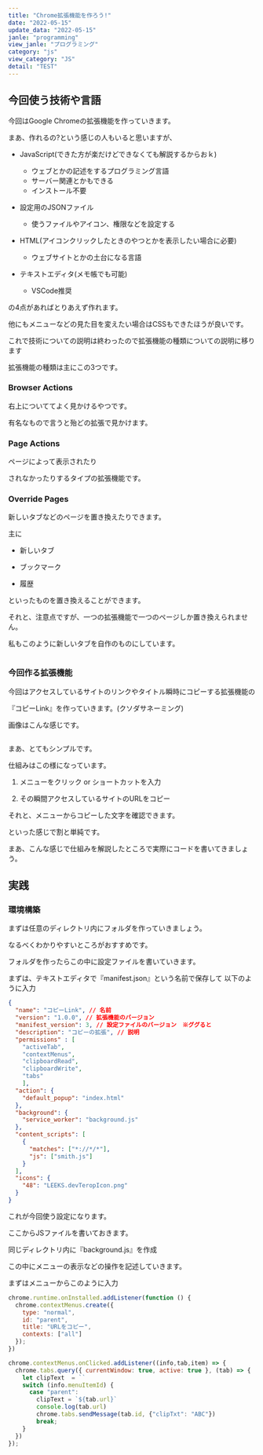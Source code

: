 ```yaml
---
title: "Chrome拡張機能を作ろう!"
date: "2022-05-15"
update_data: "2022-05-15"
janle: "programming"
view_janle: "プログラミング"
category: "js"
view_category: "JS"
detail: "TEST"
---
```


## 今回使う技術や言語

今回はGoogle Chromeの拡張機能を作っていきます。

まあ、作れるの?という感じの人もいると思いますが、

- JavaScript(できた方が楽だけどできなくても解説するからおｋ)
  
  - ウェブとかの記述をするプログラミング言語
  - サーバー関連とかもできる
  - インストール不要

- 設定用のJSONファイル
  
  - 使うファイルやアイコン、権限などを設定する

- HTML(アイコンクリックしたときのやつとかを表示したい場合に必要)
  
  - ウェブサイトとかの土台になる言語

- テキストエディタ(メモ帳でも可能)
  
  - VSCode推奨

の4点があればとりあえず作れます。

他にもメニューなどの見た目を変えたい場合はCSSもできたほうが良いです。

これで技術についての説明は終わったので拡張機能の種類についての説明に移ります

拡張機能の種類は主にこの3つです。

### Browser Actions

右上についててよく見かけるやつです。

有名なもので言うと殆どの拡張で見かけます。

### Page Actions

ページによって表示されたり

されなかったりするタイプの拡張機能です。

### Override Pages

新しいタブなどのページを置き換えたりできます。

主に

- 新しいタブ

- ブックマーク

- 履歴

といったものを置き換えることができます。

それと、注意点ですが、一つの拡張機能で一つのページしか置き換えられません。

私もこのように新しいタブを自作のものにしています。

![]()

### 今回作る拡張機能

今回はアクセスしているサイトのリンクやタイトル瞬時にコピーする拡張機能の

『コピーLink』を作っていきます。(クソダサネーミング)

画像はこんな感じです。

![]()

まあ、とてもシンプルです。

仕組みはこの様になっています。

1. メニューをクリック or ショートカットを入力

2. その瞬間アクセスしているサイトのURLをコピー

それと、メニューからコピーした文字を確認できます。

といった感じで割と単純です。

まあ、こんな感じで仕組みを解説したところで実際にコードを書いてきましょう。

## 実践

### 環境構築

まずは任意のディレクトリ内にフォルダを作っていきましょう。

なるべくわかりやすいところがおすすめです。

フォルダを作ったらこの中に設定ファイルを書いていきます。

まずは、テキストエディタで『manifest.json』という名前で保存して
以下のように入力

```json
{
  "name": "コピーLink", // 名前
  "version": "1.0.0", // 拡張機能のバージョン
  "manifest_version": 3, // 設定ファイルのバージョン　※ググると
  "description": "コピーの拡張", // 説明
  "permissions" : [
    "activeTab",
	"contextMenus",
    "clipboardRead",
    "clipboardWrite",
    "tabs"
	],
  "action": {
    "default_popup": "index.html"
  },
  "background": {
    "service_worker": "background.js"
  },
  "content_scripts": [
    {
      "matches": ["*://*/*"],
      "js": ["smith.js"]
    }
  ],
  "icons": {
    "48": "LEEKS.devTeropIcon.png"
  }
}
```

これが今回使う設定になります。

ここからJSファイルを書いておきます。

同じディレクトリ内に『background.js』を作成

この中にメニューの表示などの操作を記述していきます。

まずはメニューからこのように入力

```js
chrome.runtime.onInstalled.addListener(function () {
  chrome.contextMenus.create({
    type: "normal",
    id: "parent",
    title: "URLをコピー",
    contexts: ["all"]
  });
})

chrome.contextMenus.onClicked.addListener((info,tab,item) => {
  chrome.tabs.query({ currentWindow: true, active: true }, (tab) => {
    let clipText  = ``
    switch (info.menuItemId) {
      case "parent":
        clipText = `${tab.url}`
        console.log(tab.url)
        chrome.tabs.sendMessage(tab.id, {"clipTxt": "ABC"})
        break;
    }
  })
});
```
